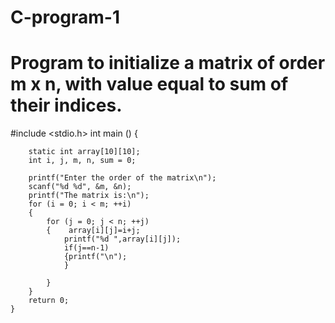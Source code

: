# C-program-1
# Program to initialize a matrix of order m x n, with value equal to sum of their indices.


#include <stdio.h>
    int main ()
    {
 
        static int array[10][10];
        int i, j, m, n, sum = 0;
 
        printf("Enter the order of the matrix\n");
        scanf("%d %d", &m, &n);
        printf("The matrix is:\n");
        for (i = 0; i < m; ++i)
        {
            for (j = 0; j < n; ++j) 
            {    array[i][j]=i+j;
                printf("%d ",array[i][j]);
                if(j==n-1)
                {printf("\n");
                }
                
            }
        }
        return 0;
    }

